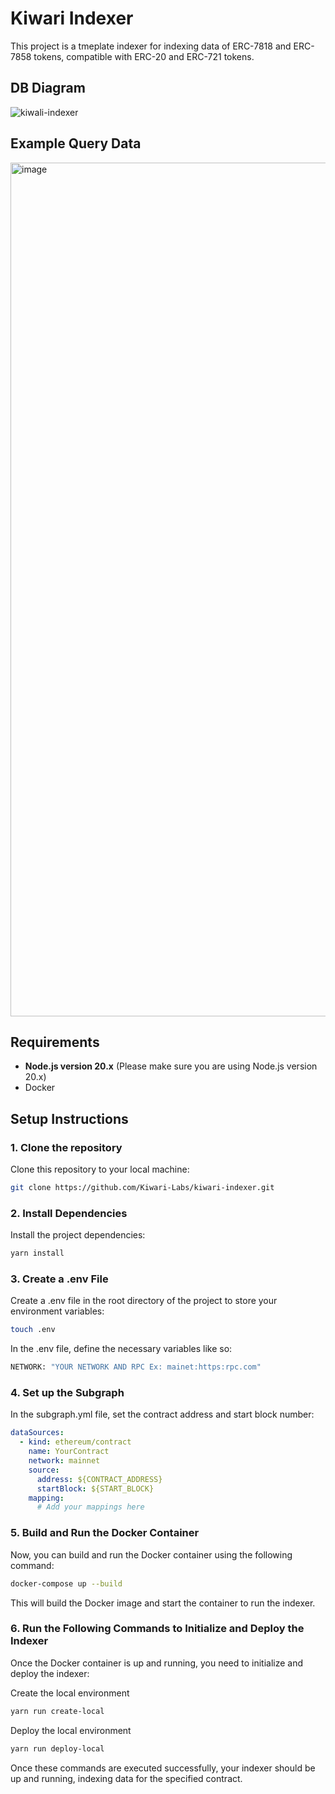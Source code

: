 # Kiwari Indexer
This project is a tmeplate indexer for indexing data of ERC-7818 and ERC-7858 tokens, compatible with ERC-20 and ERC-721 tokens.

## DB Diagram
![kiwali-indexer](https://github.com/user-attachments/assets/21a1600b-62a5-4a32-9e8f-2d703c1bbacb)

## Example Query Data
<img width="1366" alt="image" src="https://github.com/user-attachments/assets/2fde928f-2b8e-496f-bd37-264c9e182871" />

## Requirements

- **Node.js version 20.x** (Please make sure you are using Node.js version 20.x)
- Docker

## Setup Instructions

### 1. Clone the repository

Clone this repository to your local machine:

```bash
git clone https://github.com/Kiwari-Labs/kiwari-indexer.git
```

### 2. Install Dependencies

Install the project dependencies:

```bash
yarn install
```

### 3. Create a .env File

Create a .env file in the root directory of the project to store your environment variables:

```bash
touch .env
```


In the .env file, define the necessary variables like so:

```bash
NETWORK: "YOUR NETWORK AND RPC Ex: mainet:https:rpc.com"
```

### 4. Set up the Subgraph

In the subgraph.yml file, set the contract address and start block number:

```yaml
dataSources:
  - kind: ethereum/contract
    name: YourContract
    network: mainnet
    source:
      address: ${CONTRACT_ADDRESS}
      startBlock: ${START_BLOCK}
    mapping:
      # Add your mappings here
```

### 5. Build and Run the Docker Container

Now, you can build and run the Docker container using the following command:

```bash
docker-compose up --build
```
This will build the Docker image and start the container to run the indexer.

### 6. Run the Following Commands to Initialize and Deploy the Indexer
Once the Docker container is up and running, you need to initialize and deploy the indexer:

Create the local environment

```bash
yarn run create-local
```

Deploy the local environment

```bash
yarn run deploy-local
```
Once these commands are executed successfully, your indexer should be up and running, indexing data for the specified contract.




